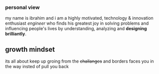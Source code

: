 ### personal view 

my name is ibrahim and i am a highly motivated, technology & innovation enthusiast *engineer* who finds his greatest joy in solving problems and influencing people's lives by understanding, analyzing and **designing brilliantly**.

## growth mindset
its all about keep up groing from the ~~challanges~~ and borders faces you in the way insted of pull you back 


